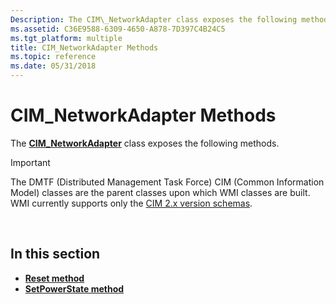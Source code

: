```yaml
---
Description: The CIM\_NetworkAdapter class exposes the following methods.
ms.assetid: C36E9588-6309-4650-A878-7D397C4B24C5
ms.tgt_platform: multiple
title: CIM_NetworkAdapter Methods
ms.topic: reference
ms.date: 05/31/2018
---
```


# CIM\_NetworkAdapter Methods

The [**CIM\_NetworkAdapter**](cim-networkadapter.md) class exposes the following methods.

> [!IMPORTANT]
> The DMTF (Distributed Management Task Force) CIM (Common Information Model) classes are the parent classes upon which WMI classes are built. WMI currently supports only the [CIM 2.x version schemas](https://dmtf.org/standards/cim/schemas).

 

## In this section

-   [**Reset method**](reset-method-in-class-cim-networkadapter.md)
-   [**SetPowerState method**](setpowerstate-method-in-class-cim-networkadapter.md)

 

 



